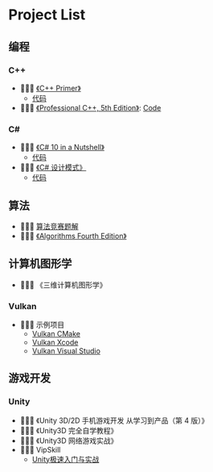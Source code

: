 # Project List

## 编程

### C++

- 🙇🏻‍♂️ [《C++ Primer》](https://book.douban.com/subject/25708312/)
  - [代码](https://github.com/yd0729/CPP-Primer)
- 🙇🏻‍♂️ [《Professional C++, 5th Edition》](https://book.douban.com/subject/35416867/): [Code](https://github.com/yd0729/Professional-CPP)

### C#

- 🙇🏻‍♂️ [《C# 10 in a Nutshell》]()
  - [代码](https://github.com/yd0729/CSharp-Nutshell)
- 🙇🏻‍♂️ [《C# 设计模式》](https://book.douban.com/subject/30131470/)
  - [代码](https://github.com/yd0729/CSharp-Design-Pattern)

## 算法

- 🙇🏻‍♂️ [算法竞赛题解](https://github.com/yd0729/CP-Solutions)
- 🙇🏻‍♂️ [《Algorithms Fourth Edition》]()

## 计算机图形学

- 🙇🏻‍♂️ 《三维计算机图形学》

### Vulkan

- 🙇🏻‍♂️ 示例项目
  - [Vulkan CMake](https://github.com/yd0729/Vulkan-CMake)
  - [Vulkan Xcode](https://github.com/yd0729/Vulkan-Xcode)
  - [Vulkan Visual Studio]()

## 游戏开发

### Unity

- 🙇🏻‍♂️ 《Unity 3D/2D 手机游戏开发 从学习到产品（第 4 版）》
- 🙇🏻‍♂️ 《Unity3D 完全自学教程》
- 🙇🏻‍♂️ 《Unity3D 网络游戏实战》
- 🙇🏻‍♂️ VipSkill
  - [Unity极速入门与实战](https://github.com/yd0729/Unity-VipSkill-1)

